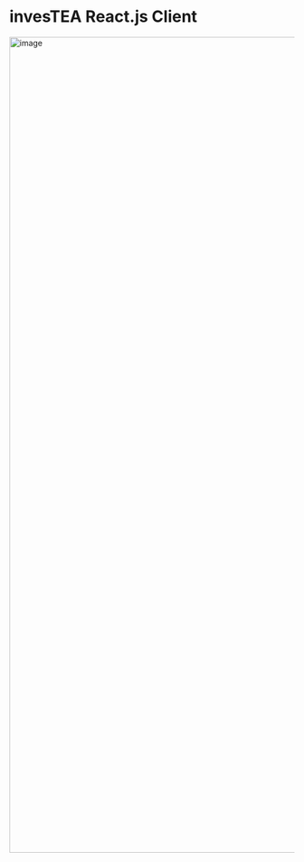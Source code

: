 # invesTEA React.js Client


<img width="1440" alt="image" src="https://user-images.githubusercontent.com/38357017/235367088-f5917e8a-cca3-4801-97ec-5baa61bcd6c0.png">
